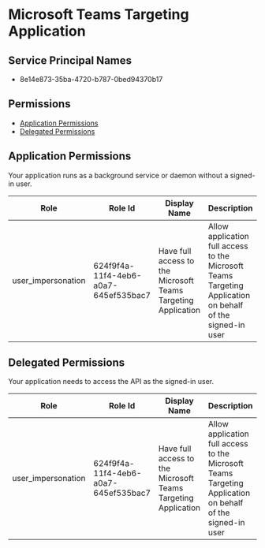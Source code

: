 # Microsoft Teams Targeting Application
## Service Principal Names
- 8e14e873-35ba-4720-b787-0bed94370b17

 ## Permissions
- [Application Permissions](#application-permissions)
- [Delegated Permissions](#delegated-permissions)

## Application Permissions
Your application runs as a background service or daemon without a signed-in user.

| Role | Role Id | Display Name | Description |
|---|---|---|---|
| user_impersonation | 624f9f4a-11f4-4eb6-a0a7-645ef535bac7 | Have full access to the Microsoft Teams Targeting Application | Allow application full access to the Microsoft Teams Targeting Application on behalf of the signed-in user |

## Delegated Permissions
Your application needs to access the API as the signed-in user. 

| Role | Role Id | Display Name | Description |
|---|---|---|---|
| user_impersonation | 624f9f4a-11f4-4eb6-a0a7-645ef535bac7 | Have full access to the Microsoft Teams Targeting Application | Allow application full access to the Microsoft Teams Targeting Application on behalf of the signed-in user |

